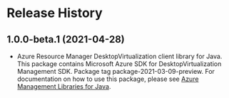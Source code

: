 # Release History

## 1.0.0-beta.1 (2021-04-28)

- Azure Resource Manager DesktopVirtualization client library for Java. This package contains Microsoft Azure SDK for DesktopVirtualization Management SDK.  Package tag package-2021-03-09-preview. For documentation on how to use this package, please see [Azure Management Libraries for Java](https://aka.ms/azsdk/java/mgmt).
